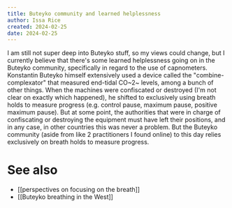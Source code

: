 ```yaml
---
title: Buteyko community and learned helplessness
author: Issa Rice
created: 2024-02-25
date: 2024-02-25
---
```


I am still not super deep into Buteyko stuff, so my views could change, but I currently believe that there's some learned helplessness going on in the Buteyko community, specifically in regard to the use of capnometers. Konstantin Buteyko himself extensively used a device called the "combine-complexator" that measured end-tidal CO~2~ levels, among a bunch of other things. When the machines were confiscated or destroyed (I'm not clear on exactly which happened), he shifted to exclusively using breath holds to measure progress (e.g. control pause, maximum pause, positive maximum pause). But at some point, the authorities that were in charge of confiscating or destroying the equipment must have left their positions, and in any case, in other countries this was never a problem. But the Buteyko community (aside from like 2 practitioners I found online) to this day relies exclusively on breath holds to measure progress.

# See also
- [[perspectives on focusing on the breath]]
- [[Buteyko breathing in the West]]